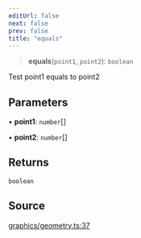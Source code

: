 ```yaml
---
editUrl: false
next: false
prev: false
title: "equals"
---
```


> **equals**(`point1`, `point2`): `boolean`

Test point1 equals to point2

## Parameters

• **point1**: `number`[]

• **point2**: `number`[]

## Returns

`boolean`

## Source

[graphics/geometry.ts:37](https://github.com/dgmjs/dgmjs/blob/main/packages/core/src/graphics/geometry.ts#L37)
